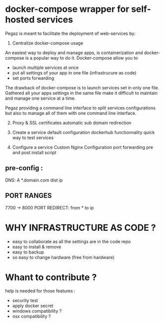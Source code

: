 # docker-compose wrapper for self-hosted services

Pegaz is meant to facilitate the deployment of web-services by:

1. Centralize docker-compose usage

An easiest way to deploy and manage apps, is containerization and docker-compose is a popular way to do it.
Docker-compose allow you to
 - launch multiple services at once
 - put all settings of your app in one file (infrastrucure as code)
 - set ports forwarding

The drawback of docker-compose is to launch services set in only one file.
Gathered all your apps settings in the same file make it difficult to maintain and manage one service at a time.

Pegaz providing a command line interface to split services configurations but also to manage all of them with one command line interface.

2. Proxy & SSL certificates
    automatic
    sub domain
    redirection

3. Create a service
    default configuration
    dockerhub functionnality
    quick way to test services

4. Configure a service
    Custom Nginx Configuration
    port forwarding
    pre and post install script

## pre-config :
DNS: A *.domain.com dist ip
## PORT RANGES
7700 -> 8000
PORT REDIRECT: from * to ip

# WHY INFRASTRUCTURE AS CODE ?
- easy to collaborate as all the settings are in the code repo
- easy to install & remove
- easy to backup
- so easy to change hardware (free from hardware)

# Whant to contribute ?
help is needed for those features :
- security test
- apply docker secret
- windows compatibility ?
- osx compatibility ?
